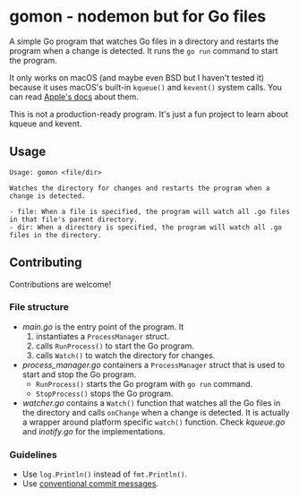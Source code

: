 # gomon - nodemon but for Go files

A simple Go program that watches Go files in a directory and restarts the program when a change is detected. It runs the `go run` command to start the program.

It only works on macOS (and maybe even BSD but I haven't tested it) because it uses macOS's built-in `kqueue()` and `kevent()` system calls. You can read [Apple's docs](https://developer.apple.com/library/archive/documentation/System/Conceptual/ManPages_iPhoneOS/man2/kqueue.2.html) about them.

This is not a production-ready program. It's just a fun project to learn about kqueue and kevent.

## Usage

```
Usage: gomon <file/dir>

Watches the directory for changes and restarts the program when a change is detected.

- file: When a file is specified, the program will watch all .go files in that file's parent directory.
- dir: When a directory is specified, the program will watch all .go files in the directory.
```

## Contributing

Contributions are welcome!

### File structure

- _main.go_ is the entry point of the program. It
  1. instantiates a `ProcessManager` struct.
  2. calls `RunProcess()` to start the Go program.
  3. calls `Watch()` to watch the directory for changes.
- _process_manager.go_ containers a `ProcessManager` struct that is used to start and stop the Go program.
  - `RunProcess()` starts the Go program with `go run` command.
  - `StopProcess()` stops the Go program.
- _watcher.go_ contains a `Watch()` function that watches all the Go files in the directory and calls `onChange` when a change is detected. It is actually a wrapper around platform specific `watch()` function. Check _kqueue.go_ and _inotify.go_ for the implementations.

### Guidelines

- Use `log.Println()` instead of `fmt.Println()`.
- Use [conventional commit messages](https://www.conventionalcommits.org/).

